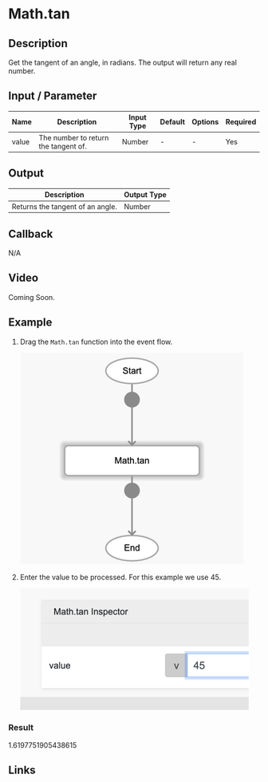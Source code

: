 # Math.tan

## Description

Get the tangent of an angle, in radians. The output will return any real number.

## Input / Parameter

| Name | Description | Input Type | Default | Options | Required |
| ------ | ------ | ------ | ------ | ------ | ------ |
| value | The number to return the tangent of. | Number | - | - | Yes |

## Output

| Description | Output Type |
| ------ | ------ |
| Returns the tangent of an angle. | Number |

## Callback

N/A

## Video

Coming Soon.

<!-- Format: [![Video]({image-path})]({url-link}) -->

## Example

1. Drag the `Math.tan` function into the event flow.

    ![](./tan-step-1.png)

2. Enter the value to be processed. For this example we use 45.

    ![](./tan-step-2.png)

### Result

1.6197751905438615

## Links
